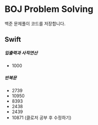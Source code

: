 # BOJ Problem Solving
 백준 문제풀이 코드를 저장합니다.

## Swift
##### 입출력과 사칙연산
- 1000
##### 반복문
- 2739
- 10950
- 8393
- 2438
- 2439
- 10871 (클로저 공부 후 수정하기)

